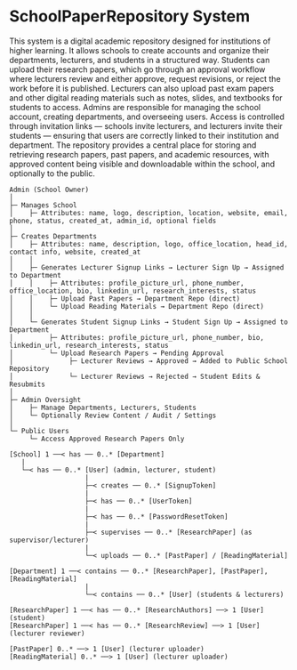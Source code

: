# SchoolPaperRepository System
This system is a digital academic repository designed for institutions of higher learning. It allows schools to create
accounts and organize their departments, lecturers, and students in a structured way. Students can upload their research
papers, which go through an approval workflow where lecturers review and either approve, request revisions, or reject 
the work before it is published. Lecturers can also upload past exam papers and other digital reading materials such as 
notes, slides, and textbooks for students to access. Admins are responsible for managing the school account, creating 
departments, and overseeing users. Access is controlled through invitation links — schools invite lecturers, and 
lecturers invite their students — ensuring that users are correctly linked to their institution and department. The 
repository provides a central place for storing and retrieving research papers, past papers, and academic resources, 
with approved content being visible and downloadable within the school, and optionally to the public.
```commandline
Admin (School Owner)
│
├─ Manages School
│    ├─ Attributes: name, logo, description, location, website, email, phone, status, created_at, admin_id, optional fields
│
├─ Creates Departments
│    ├─ Attributes: name, description, logo, office_location, head_id, contact info, website, created_at
│    │
│    ├─ Generates Lecturer Signup Links → Lecturer Sign Up → Assigned to Department
│    │    ├─ Attributes: profile_picture_url, phone_number, office_location, bio, linkedin_url, research_interests, status
│    │    ├─ Upload Past Papers → Department Repo (direct)
│    │    └─ Upload Reading Materials → Department Repo (direct)
│    │
│    └─ Generates Student Signup Links → Student Sign Up → Assigned to Department
│         ├─ Attributes: profile_picture_url, phone_number, bio, linkedin_url, research_interests, status
│         └─ Upload Research Papers → Pending Approval
│              ├─ Lecturer Reviews → Approved → Added to Public School Repository
│              └─ Lecturer Reviews → Rejected → Student Edits & Resubmits
│
├─ Admin Oversight
│    ├─ Manage Departments, Lecturers, Students
│    └─ Optionally Review Content / Audit / Settings
│
└─ Public Users
     └─ Access Approved Research Papers Only

```

```commandline
[School] 1 ──< has ── 0..* [Department]
   |
   └─< has ── 0..* [User] (admin, lecturer, student)
                   |
                   ├─< creates ── 0..* [SignupToken]
                   |
                   ├─< has ── 0..* [UserToken]
                   |
                   ├─< has ── 0..* [PasswordResetToken]
                   |
                   ├─< supervises ── 0..* [ResearchPaper] (as supervisor/lecturer)
                   |
                   └─< uploads ── 0..* [PastPaper] / [ReadingMaterial]

[Department] 1 ──< contains ── 0..* [ResearchPaper], [PastPaper], [ReadingMaterial]
                   |
                   └─< contains ── 0..* [User] (students & lecturers)

[ResearchPaper] 1 ──< has ── 0..* [ResearchAuthors] ──> 1 [User] (student)
[ResearchPaper] 1 ──< has ── 0..* [ResearchReview] ──> 1 [User] (lecturer reviewer)

[PastPaper] 0..* ──> 1 [User] (lecturer uploader)
[ReadingMaterial] 0..* ──> 1 [User] (lecturer uploader)

```